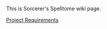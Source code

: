 This is Sorcerer's Spelltome wiki page.

[Project Requirements](https://docs.google.com/file/d/0B2f1jFF9PctIdlU4c01CdXV5V2s/edit?usp=sharing)